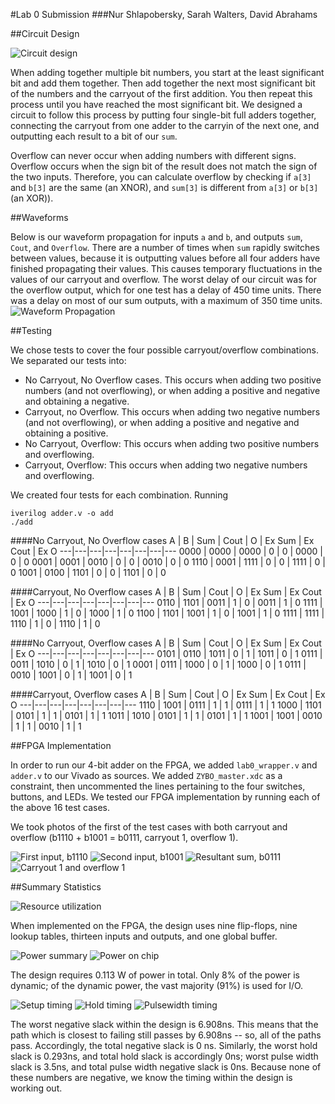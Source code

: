 #Lab 0 Submission
###Nur Shlapobersky, Sarah Walters, David Abrahams

##Circuit Design

![Circuit design](/images/circuit_image.jpg)

When adding together multiple bit numbers, you start at the least significant bit and add them together. Then add together the next most significant bit of the numbers and the carryout of the first addition. You then repeat this process until you have reached the most significant bit. We designed a circuit to follow this process by putting four single-bit full adders together, connecting the carryout from one adder to the carryin of the next one, and outputting each result to a bit of our `sum`.

Overflow can never occur when adding numbers with different signs. Overflow occurs when the sign bit of the result does not match the sign of the two inputs. Therefore, you can calculate overflow by checking if `a[3]` and `b[3]` are the same (an XNOR), and `sum[3]` is different from `a[3]` or `b[3]` (an XOR)).

##Waveforms

Below is our waveform propagation for inputs `a` and `b`, and outputs `sum`, `Cout`, and `Overflow`. There are a number of times when `sum` rapidly switches between values, because it is outputting values before all four adders have finished propagating their values. This causes temporary fluctuations in the values of our carryout and overflow. The worst delay of our circuit was for the overflow output, which for one test has a delay of 450 time units. There was a delay on most of our sum outputs, with a maximum of 350 time units.
![Waveform Propagation](/images/4badderWave.png)

##Testing

We chose tests to cover the four possible carryout/overflow combinations. We separated our tests into:

* No Carryout, No Overflow cases. This occurs when adding two positive numbers (and not overflowing), or when adding a positive and negative and obtaining a negative.
* Carryout, no Overflow. This occurs when adding two negative numbers (and not overflowing), or when adding a positive and negative and obtaining a positive.
* No Carryout, Overflow: This occurs when adding two positive numbers and overflowing.
* Carryout, Overflow: This occurs when adding two negative numbers and overflowing.

We created four tests for each combination. Running

```
iverilog adder.v -o add
./add
```

####No Carryout, No Overflow cases
A | B |  Sum | Cout | O | Ex Sum | Ex Cout | Ex O
---|---|---|---|---|---|---|---
0000 | 0000 |  0000 | 0 | 0 | 0000 | 0 | 0
0001 | 0001 |  0010 | 0 | 0 | 0010 | 0 | 0
1110 | 0001 |  1111 | 0 | 0 | 1111 | 0 | 0
1001 | 0100 |  1101 | 0 | 0 | 1101 | 0 | 0

####Carryout, No Overflow cases
A | B |  Sum | Cout | O | Ex Sum | Ex Cout | Ex O
---|---|---|---|---|---|---|---
0110 | 1101 |  0011 | 1 | 0  | 0011 | 1 | 0
1111 | 1001 |  1000 | 1 | 0  | 1000 | 1 | 0
1100 | 1101 |  1001 | 1 | 0  | 1001 | 1 | 0
1111 | 1111 |  1110 | 1 | 0  | 1110 | 1 | 0

####No Carryout, Overflow cases
A | B |  Sum | Cout | O | Ex Sum | Ex Cout | Ex O
---|---|---|---|---|---|---|---
0101 | 0110 | 1011 | 0 | 1 | 1011 | 0 | 1
0111 | 0011 | 1010 | 0 | 1 | 1010 | 0 | 1
0001 | 0111 | 1000 | 0 | 1 | 1000 | 0 | 1
0111 | 0010 | 1001 | 0 | 1 | 1001 | 0 | 1

####Carryout, Overflow cases
A | B |  Sum | Cout | O | Ex Sum | Ex Cout | Ex O
---|---|---|---|---|---|---|---
1110 | 1001 | 0111 | 1 | 1 | 0111 | 1 | 1
1000 | 1101 | 0101 | 1 | 1 | 0101 | 1 | 1
1011 | 1010 | 0101 | 1 | 1 | 0101 | 1 | 1
1001 | 1001 | 0010 | 1 | 1 | 0010 | 1 | 1

##FPGA Implementation

In order to run our 4-bit adder on the FPGA, we added  `lab0_wrapper.v` and `adder.v` to our Vivado as sources. We added `ZYBO_master.xdc` as a constraint, then uncommented the lines pertaining to the four switches, buttons, and LEDs. We tested our FPGA implementation by running each of the above 16 test cases.

We took photos of the first of the test cases with both carryout and overflow (b1110 + b1001 = b0111, carryout 1, overflow 1).

![First input, b1110](/images/00_input0.jpg)
![Second input, b1001](/images/01_input1.jpg)
![Resultant sum, b0111](/images/02_sum.jpg)
![Carryout 1 and overflow 1](/images/03_carryout_overflow.jpg)

##Summary Statistics

![Resource utilization](/images/resource_utilization.png)

When implemented on the FPGA, the design uses nine flip-flops, nine lookup tables, thirteen inputs and outputs, and one global buffer.

![Power summary](/images/power_summary.png)
![Power on chip](/images/power_onchip.png)

The design requires 0.113 W of power in total. Only 8% of the power is dynamic; of the dynamic power, the vast majority (91%) is used for I/O.

![Setup timing](/images/timing_setup.png)
![Hold timing](/images/timing_hold.png)
![Pulsewidth timing](/images/timing_pulsewidth.png)

The worst negative slack within the design is 6.908ns. This means that the path which is closest to failing still passes by 6.908ns -- so, all of the paths pass. Accordingly, the total negative slack is 0 ns. Similarly, the worst hold slack is 0.293ns, and total hold slack is accordingly 0ns; worst pulse width slack is 3.5ns, and total pulse width negative slack is 0ns. Because none of these numbers are negative, we know the timing within the design is working out.
